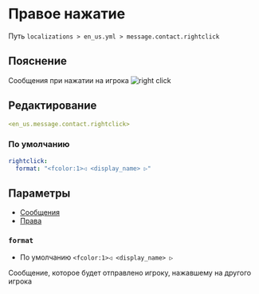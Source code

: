 # Правое нажатие
Путь `localizations > en_us.yml > message.contact.rightclick`

## Пояснение
Сообщения при нажатии на игрока
![right click](/rightclick.png)

## Редактирование
```yaml
<en_us.message.contact.rightclick>
```

### По умолчанию
```yaml
rightclick:
  format: "<fcolor:1>◁ <display_name> ▷"
```

## Параметры

- [Сообщения](/ru/message/contact/rightclick/)
- [Права](/ru/permission/message/contact/rightclick/)

### `format`
- По умолчанию `<fcolor:1>◁ <display_name> ▷`

Сообщение, которое будет отправлено игроку, нажавшему на другого игрока
